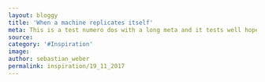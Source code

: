 ```yaml
---
layout: bloggy
title: 'When a machine replicates itself'
meta: This is a test numero dos with a long meta and it tests well hopefully! mented at the end of 2015 is trained on basis of historical data and can comprehend semantic coherences with the help of the Hummingbird update. Hummingbird was one of the major changes in the engine's functionality, that today impacts most of all searches. After this update, Google was able to not only look at certain keywords individually, but to combine words logically and interpret its semantic meaning. Also, typos in the queries 
source:
category: '#Inspiration'
image: 
author: sebastian_weber
permalink: inspiration/19_11_2017
---
```

